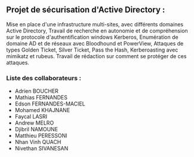 ## Projet de sécurisation d'Active Directory :

Mise en place d'une infrastructure multi-sites, avec différents domaines Active Directory, Travail de recherche en autonomie et de compréhension sur le protocole d'authentification windows Kerberos, Enumération de domaine AD et de réseaux avec Bloodhound et PowerView, Attaques de types Golden Ticket, Silver Ticket, Pass the Hash, Kerberoasting avec mimikatz et rubeus. Travail de rédaction sur comment se protéger de ces attaques.

### Liste des collaborateurs : 
- Adrien BOUCHER
- Mathias FERNANDES
- Edson FERNANDES-MACIEL
- Mohamed KHAJNANE
- Faycal LASRI
- Andrew MELRO
- Djibril NAMOUNE
- Matthieu PERESSONI
- Nhan Vinh QUACH
- Nivethan SIVANESAN
